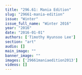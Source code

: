 ```yaml
---
title: "296.61: Mania Edition"
slug: "29661-mania-edition"
issue: "Winter"
issue_full_name: "Winter 2016"
year: "2016"
date: "2016-01-01"
authors: ['Timothy Hyunsoo Lee']
section: "art"
audio: []
main_image: ""
banner_image: ""
images: ['29661maniaedition2013']
videos: []
---
```

